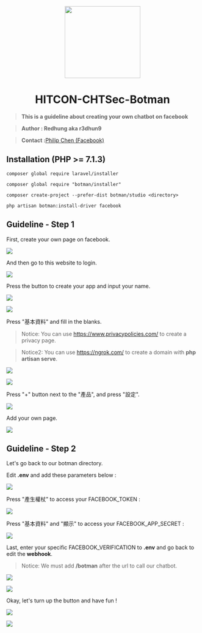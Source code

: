<p align="center"><img height="188" width="198" src="https://i.imgur.com/Lga8QZU.jpg"></p>
<h1 align="center">HITCON-CHTSec-Botman</h1>

> **This is a guideline about creating your own chatbot on facebook**

> **Author : Redhung aka r3dhun9**

> **Contact :**[Philip Chen (Facebook)](https://www.facebook.com/philip.chen.581)

## Installation (PHP >= 7.1.3)

```bash=
composer global require laravel/installer

composer global require "botman/installer"

composer create-project --prefer-dist botman/studio <directory>

php artisan botman:install-driver facebook
```

## Guideline - Step 1
First, create your own page on facebook.

![](https://i.imgur.com/9S6yQmv.png)

And then go to this website to login.

![](https://i.imgur.com/zCJRops.png)

Press the button to create your app and input your name.

![](https://i.imgur.com/EneXzil.png)

![](https://i.imgur.com/utCU2Lt.png)

Press "基本資料" and fill in the blanks.

> Notice: You can use https://www.privacypolicies.com/ to create a privacy page.

> Notice2: You can use https://ngrok.com/ to create a domain with **php artisan serve**.

![](https://i.imgur.com/esZ11bT.png)

![](https://i.imgur.com/fFgn2jo.png)

Press "+" button next to the "產品", and press "設定".

![](https://i.imgur.com/hN90wsn.png)

Add your own page.

![](https://i.imgur.com/U5HqEaO.png)

## Guideline - Step 2
Let's go back to our botman directory.

Edit **.env** and add these parameters below :

![](https://i.imgur.com/QMfrefo.png)

Press "產生權杖" to access your FACEBOOK_TOKEN :

![](https://i.imgur.com/DAZkEre.png)

Press "基本資料" and "顯示" to access your FACEBOOK_APP_SECRET :

![](https://i.imgur.com/VqAXM5h.png)

Last, enter your specific FACEBOOK_VERIFICATION to **.env** and go back to edit the **webhook**.

> Notice: We must add **/botman** after the url to call our chatbot.

![](https://i.imgur.com/slMKjhB.png)

![](https://i.imgur.com/moCivsP.png)

Okay, let's turn up the button and have fun !

![](https://i.imgur.com/eMm7XYe.png)

![](https://i.imgur.com/8F32O1d.jpg)

